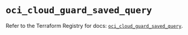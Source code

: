 # `oci_cloud_guard_saved_query`

Refer to the Terraform Registry for docs: [`oci_cloud_guard_saved_query`](https://registry.terraform.io/providers/hashicorp/oci/7.19.0/docs/resources/cloud_guard_saved_query).
